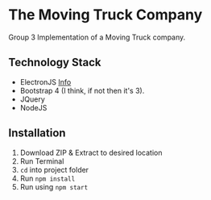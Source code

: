 # The Moving Truck Company

Group 3 Implementation of a Moving Truck company.

## Technology Stack
- ElectronJS [Info](http://www.electronjs.org/)
- Bootstrap 4 (I think, if not then it's 3). 
- JQuery
- NodeJS

## Installation

1. Download ZIP & Extract to desired location 
2. Run Terminal
3. `cd` into project folder
4. Run `npm install`
5. Run using `npm start`
